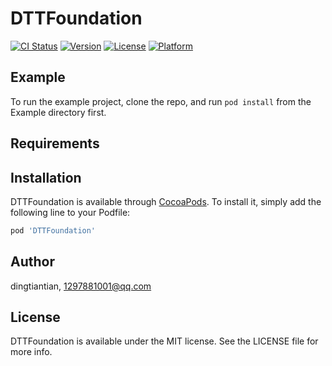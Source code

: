 # DTTFoundation

[![CI Status](https://img.shields.io/travis/dingtiantian/DTTFoundation.svg?style=flat)](https://travis-ci.org/dingtiantian/DTTFoundation)
[![Version](https://img.shields.io/cocoapods/v/DTTFoundation.svg?style=flat)](https://cocoapods.org/pods/DTTFoundation)
[![License](https://img.shields.io/cocoapods/l/DTTFoundation.svg?style=flat)](https://cocoapods.org/pods/DTTFoundation)
[![Platform](https://img.shields.io/cocoapods/p/DTTFoundation.svg?style=flat)](https://cocoapods.org/pods/DTTFoundation)

## Example

To run the example project, clone the repo, and run `pod install` from the Example directory first.

## Requirements

## Installation

DTTFoundation is available through [CocoaPods](https://cocoapods.org). To install
it, simply add the following line to your Podfile:

```ruby
pod 'DTTFoundation'
```

## Author

dingtiantian, 1297881001@qq.com

## License

DTTFoundation is available under the MIT license. See the LICENSE file for more info.
